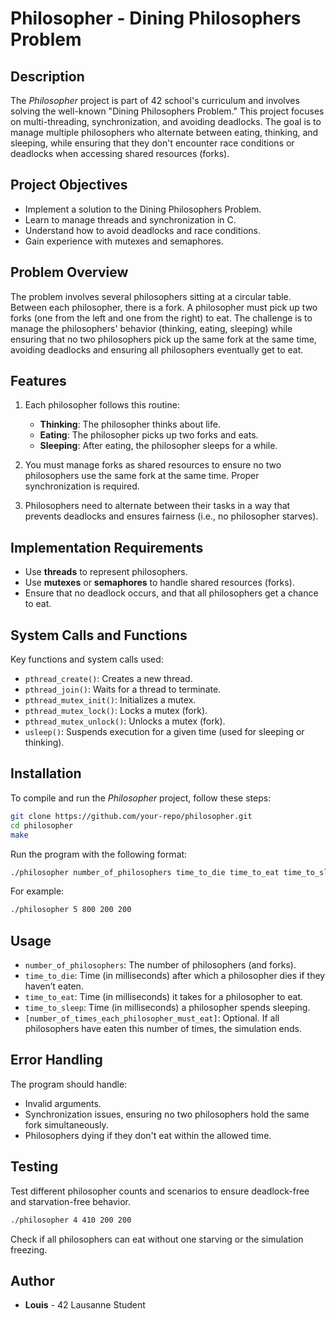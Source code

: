 
# Philosopher - Dining Philosophers Problem

## Description

The *Philosopher* project is part of 42 school's curriculum and involves solving the well-known "Dining Philosophers Problem." This project focuses on multi-threading, synchronization, and avoiding deadlocks. The goal is to manage multiple philosophers who alternate between eating, thinking, and sleeping, while ensuring that they don't encounter race conditions or deadlocks when accessing shared resources (forks).

## Project Objectives

- Implement a solution to the Dining Philosophers Problem.
- Learn to manage threads and synchronization in C.
- Understand how to avoid deadlocks and race conditions.
- Gain experience with mutexes and semaphores.

## Problem Overview

The problem involves several philosophers sitting at a circular table. Between each philosopher, there is a fork. A philosopher must pick up two forks (one from the left and one from the right) to eat. The challenge is to manage the philosophers' behavior (thinking, eating, sleeping) while ensuring that no two philosophers pick up the same fork at the same time, avoiding deadlocks and ensuring all philosophers eventually get to eat.

## Features

1. Each philosopher follows this routine:
   - **Thinking**: The philosopher thinks about life.
   - **Eating**: The philosopher picks up two forks and eats.
   - **Sleeping**: After eating, the philosopher sleeps for a while.

2. You must manage forks as shared resources to ensure no two philosophers use the same fork at the same time. Proper synchronization is required.

3. Philosophers need to alternate between their tasks in a way that prevents deadlocks and ensures fairness (i.e., no philosopher starves).

## Implementation Requirements

- Use **threads** to represent philosophers.
- Use **mutexes** or **semaphores** to handle shared resources (forks).
- Ensure that no deadlock occurs, and that all philosophers get a chance to eat.

## System Calls and Functions

Key functions and system calls used:

- `pthread_create()`: Creates a new thread.
- `pthread_join()`: Waits for a thread to terminate.
- `pthread_mutex_init()`: Initializes a mutex.
- `pthread_mutex_lock()`: Locks a mutex (fork).
- `pthread_mutex_unlock()`: Unlocks a mutex (fork).
- `usleep()`: Suspends execution for a given time (used for sleeping or thinking).

## Installation

To compile and run the *Philosopher* project, follow these steps:

```bash
git clone https://github.com/your-repo/philosopher.git
cd philosopher
make
```

Run the program with the following format:

```bash
./philosopher number_of_philosophers time_to_die time_to_eat time_to_sleep [number_of_times_each_philosopher_must_eat]
```

For example:

```bash
./philosopher 5 800 200 200
```

## Usage

- `number_of_philosophers`: The number of philosophers (and forks).
- `time_to_die`: Time (in milliseconds) after which a philosopher dies if they haven’t eaten.
- `time_to_eat`: Time (in milliseconds) it takes for a philosopher to eat.
- `time_to_sleep`: Time (in milliseconds) a philosopher spends sleeping.
- `[number_of_times_each_philosopher_must_eat]`: Optional. If all philosophers have eaten this number of times, the simulation ends.

## Error Handling

The program should handle:

- Invalid arguments.
- Synchronization issues, ensuring no two philosophers hold the same fork simultaneously.
- Philosophers dying if they don't eat within the allowed time.

## Testing

Test different philosopher counts and scenarios to ensure deadlock-free and starvation-free behavior.

```bash
./philosopher 4 410 200 200
```

Check if all philosophers can eat without one starving or the simulation freezing.

## Author

- **Louis** - 42 Lausanne Student
